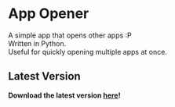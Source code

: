 # App Opener
A simple app that opens other apps :P\
Written in Python.\
Useful for quickly opening multiple apps at once.
## Latest Version
**Download the latest version [here](https://github.com/arachy/appOpener/releases)!**
